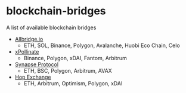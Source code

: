 # blockchain-bridges

A list of available blockchain bridges

- [Allbridge.io](https://allbridge.io/)
  - ETH, SOL, Binance, Polygon, Avalanche, Huobi Eco Chain, Celo
- [xPollinate](https://www.xpollinate.io/)
  - Binance, Polygon, xDAI, Fantom, Arbitrum
- [Synapse Protocol](https://synapseprotocol.com/)
  - ETH, BSC, Polygon, Arbitrum, AVAX
- [Hop Exchange](https://hop.exchange/)
  - ETH, Arbitrum, Optimism, Polygon, xDAI
